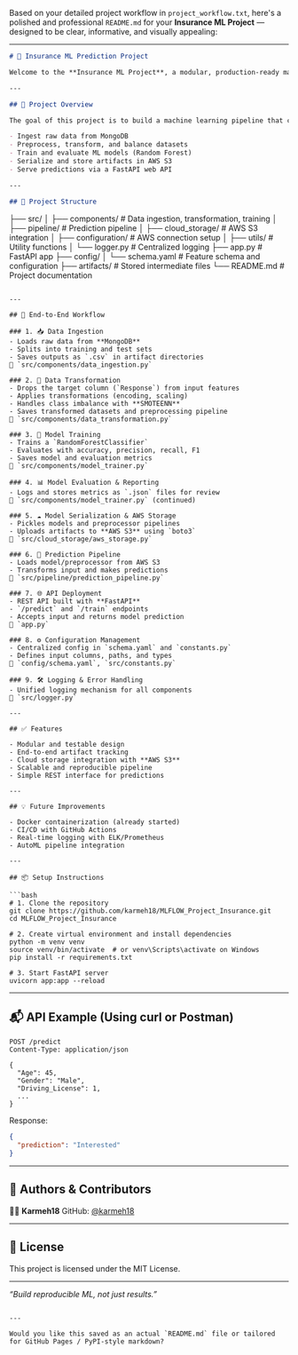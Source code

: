 Based on your detailed project workflow in `project_workflow.txt`, here's a polished and professional `README.md` for your **Insurance ML Project** — designed to be clear, informative, and visually appealing:

---

```markdown
# 🧠 Insurance ML Prediction Project

Welcome to the **Insurance ML Project**, a modular, production-ready machine learning pipeline built for predicting insurance response outcomes. This project covers the complete ML lifecycle—from data ingestion to API deployment—leveraging tools like **scikit-learn**, **AWS S3**, **MongoDB**, and **FastAPI**.

---

## 🚀 Project Overview

The goal of this project is to build a machine learning pipeline that can:

- Ingest raw data from MongoDB
- Preprocess, transform, and balance datasets
- Train and evaluate ML models (Random Forest)
- Serialize and store artifacts in AWS S3
- Serve predictions via a FastAPI web API

---

## 🧩 Project Structure

```

├── src/
│   ├── components/         # Data ingestion, transformation, training
│   ├── pipeline/           # Prediction pipeline
│   ├── cloud\_storage/      # AWS S3 integration
│   ├── configuration/      # AWS connection setup
│   ├── utils/              # Utility functions
│   └── logger.py           # Centralized logging
├── app.py                  # FastAPI app
├── config/
│   └── schema.yaml         # Feature schema and configuration
├── artifacts/              # Stored intermediate files
└── README.md               # Project documentation

````

---

## 🔄 End-to-End Workflow

### 1. 📥 Data Ingestion
- Loads raw data from **MongoDB**
- Splits into training and test sets
- Saves outputs as `.csv` in artifact directories  
📄 `src/components/data_ingestion.py`

### 2. 🔧 Data Transformation
- Drops the target column (`Response`) from input features
- Applies transformations (encoding, scaling)
- Handles class imbalance with **SMOTEENN**
- Saves transformed datasets and preprocessing pipeline  
📄 `src/components/data_transformation.py`

### 3. 🧠 Model Training
- Trains a `RandomForestClassifier`
- Evaluates with accuracy, precision, recall, F1
- Saves model and evaluation metrics  
📄 `src/components/model_trainer.py`

### 4. 📊 Model Evaluation & Reporting
- Logs and stores metrics as `.json` files for review  
📄 `src/components/model_trainer.py` (continued)

### 5. ☁️ Model Serialization & AWS Storage
- Pickles models and preprocessor pipelines
- Uploads artifacts to **AWS S3** using `boto3`  
📄 `src/cloud_storage/aws_storage.py`

### 6. 🔮 Prediction Pipeline
- Loads model/preprocessor from AWS S3
- Transforms input and makes predictions  
📄 `src/pipeline/prediction_pipeline.py`

### 7. 🌐 API Deployment
- REST API built with **FastAPI**
- `/predict` and `/train` endpoints
- Accepts input and returns model prediction  
📄 `app.py`

### 8. ⚙️ Configuration Management
- Centralized config in `schema.yaml` and `constants.py`
- Defines input columns, paths, and types  
📄 `config/schema.yaml`, `src/constants.py`

### 9. 🛠️ Logging & Error Handling
- Unified logging mechanism for all components  
📄 `src/logger.py`

---

## ✅ Features

- Modular and testable design
- End-to-end artifact tracking
- Cloud storage integration with **AWS S3**
- Scalable and reproducible pipeline
- Simple REST interface for predictions

---

## 💡 Future Improvements

- Docker containerization (already started)
- CI/CD with GitHub Actions
- Real-time logging with ELK/Prometheus
- AutoML pipeline integration

---

## 📦 Setup Instructions

```bash
# 1. Clone the repository
git clone https://github.com/karmeh18/MLFLOW_Project_Insurance.git
cd MLFLOW_Project_Insurance

# 2. Create virtual environment and install dependencies
python -m venv venv
source venv/bin/activate  # or venv\Scripts\activate on Windows
pip install -r requirements.txt

# 3. Start FastAPI server
uvicorn app:app --reload
````

---

## 📬 API Example (Using curl or Postman)

```http
POST /predict
Content-Type: application/json

{
  "Age": 45,
  "Gender": "Male",
  "Driving_License": 1,
  ...
}
```

Response:

```json
{
  "prediction": "Interested"
}
```

---

## 🧠 Authors & Contributors

👨‍💻 **Karmeh18**
GitHub: [@karmeh18](https://github.com/karmeh18)

---

## 📜 License

This project is licensed under the MIT License.

---

*“Build reproducible ML, not just results.”*

```

---

Would you like this saved as an actual `README.md` file or tailored for GitHub Pages / PyPI-style markdown?
```
